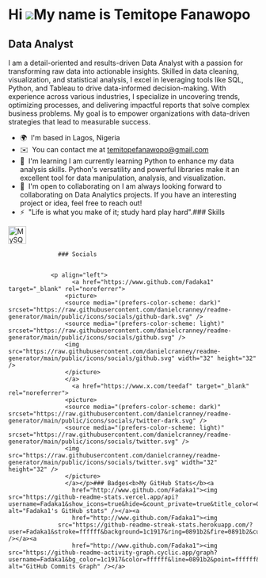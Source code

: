 Hi ![](https://user-images.githubusercontent.com/18350557/176309783-0785949b-9127-417c-8b55-ab5a4333674e.gif)My name is Temitope Fanawopo
=========================================================================================================================================

Data Analyst
------------

I am a detail-oriented and results-driven Data Analyst with a passion for transforming raw data into actionable insights. Skilled in data cleaning, visualization, and statistical analysis, I excel in leveraging tools like SQL, Python, and Tableau to drive data-informed decision-making. With experience across various industries, I specialize in uncovering trends, optimizing processes, and delivering impactful reports that solve complex business problems. My goal is to empower organizations with data-driven strategies that lead to measurable success.

*   🌍  I'm based in Lagos, Nigeria
*   ✉️  You can contact me at [temitopefanawopo@gmail.com](mailto:temitopefanawopo@gmail.com)
*   🧠  I'm learning I am currently learning Python to enhance my data analysis skills. Python's versatility and powerful libraries make it an excellent tool for data manipulation, analysis, and visualization.
*   🤝  I'm open to collaborating on I am always looking forward to collaborating on Data Analytics projects. If you have an interesting project or idea, feel free to reach out!
*   ⚡  "Life is what you make of it; study hard play hard".### Skills 
<p align="left">
<a href="https://www.mysql.com/" target="_blank" rel="noreferrer"><img src="https://raw.githubusercontent.com/danielcranney/readme-generator/main/public/icons/skills/mysql-colored.svg" width="36" height="36" alt="MySQL" /></a>
                    </p>
                    
                  ### Socials
                  
                  
                <p align="left">
                      <a href="https://www.github.com/Fadaka1" target="_blank" rel="noreferrer">
                    <picture>
                    <source media="(prefers-color-scheme: dark)" srcset="https://raw.githubusercontent.com/danielcranney/readme-generator/main/public/icons/socials/github-dark.svg" />
                    <source media="(prefers-color-scheme: light)" srcset="https://raw.githubusercontent.com/danielcranney/readme-generator/main/public/icons/socials/github.svg" />
                    <img src="https://raw.githubusercontent.com/danielcranney/readme-generator/main/public/icons/socials/github.svg" width="32" height="32" />
                    </picture>
                    </a>
                      <a href="https://www.x.com/teedaf" target="_blank" rel="noreferrer">
                    <picture>
                    <source media="(prefers-color-scheme: dark)" srcset="https://raw.githubusercontent.com/danielcranney/readme-generator/main/public/icons/socials/twitter-dark.svg" />
                    <source media="(prefers-color-scheme: light)" srcset="https://raw.githubusercontent.com/danielcranney/readme-generator/main/public/icons/socials/twitter.svg" />
                    <img src="https://raw.githubusercontent.com/danielcranney/readme-generator/main/public/icons/socials/twitter.svg" width="32" height="32" />
                    </picture>
                    </a></p>### Badges<b>My GitHub Stats</b><a
                      href="http://www.github.com/Fadaka1"><img src="https://github-readme-stats.vercel.app/api?username=Fadaka1&show_icons=true&hide=&count_private=true&title_color=0891b2&text_color=ffffff&icon_color=0891b2&bg_color=1c1917&hide_border=true&show_icons=true" alt="Fadaka1's GitHub stats" /></a><a
                      href="http://www.github.com/Fadaka1"><img
                  src="https://github-readme-streak-stats.herokuapp.com/?user=Fadaka1&stroke=ffffff&background=1c1917&ring=0891b2&fire=0891b2&currStreakNum=ffffff&currStreakLabel=0891b2&sideNums=ffffff&sideLabels=ffffff&dates=ffffff&hide_border=true" /></a><a
                      href="http://www.github.com/Fadaka1"><img src="https://github-readme-activity-graph.cyclic.app/graph?username=Fadaka1&bg_color=1c1917&color=ffffff&line=0891b2&point=ffffff&area_color=1c1917&area=true&hide_border=true&custom_title=GitHub%20Commits%20Graph" alt="GitHub Commits Graph" /></a>



